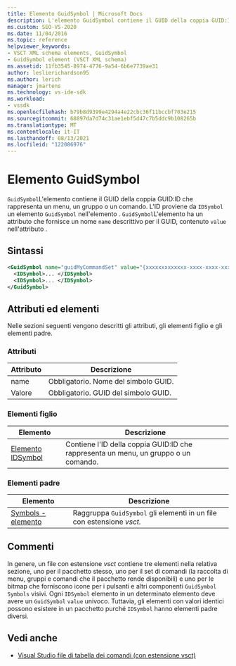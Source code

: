 ```yaml
---
title: Elemento GuidSymbol | Microsoft Docs
description: L'elemento GuidSymbol contiene il GUID della coppia GUID:ID che rappresenta un menu, un gruppo o un comando.
ms.custom: SEO-VS-2020
ms.date: 11/04/2016
ms.topic: reference
helpviewer_keywords:
- VSCT XML schema elements, GuidSymbol
- GuidSymbol element (VSCT XML schema)
ms.assetid: 11fb3545-8974-4776-9a54-6b6e7739ae31
author: leslierichardson95
ms.author: lerich
manager: jmartens
ms.technology: vs-ide-sdk
ms.workload:
- vssdk
ms.openlocfilehash: b79b8d9399e4294a4e22cbc36f11bccbf703e215
ms.sourcegitcommit: 68897da7d74c31ae1ebf5d47c7b5ddc9b108265b
ms.translationtype: MT
ms.contentlocale: it-IT
ms.lasthandoff: 08/13/2021
ms.locfileid: "122086976"
---
```

# <a name="guidsymbol-element"></a>Elemento GuidSymbol
`GuidSymbol`L'elemento contiene il GUID della coppia GUID:ID che rappresenta un menu, un gruppo o un comando. L'ID proviene da `IDSymbol` un elemento `GuidSymbol` nell'elemento . `GuidSymbol`L'elemento ha un attributo che fornisce un nome `name` descrittivo per il GUID, contenuto `value` nell'attributo .

## <a name="syntax"></a>Sintassi

```xml
<GuidSymbol name="guidMyCommandSet" value="{xxxxxxxxxxxxx-xxxx-xxxx-xxxxxxxxxxxx}">
  <IDSymbol>... </IDSymbol>
  <IDSymbol>... </IDSymbol>
</GuidSymbol>
```

## <a name="attributes-and-elements"></a>Attributi ed elementi
 Nelle sezioni seguenti vengono descritti gli attributi, gli elementi figlio e gli elementi padre.

### <a name="attributes"></a>Attributi

|Attributo|Descrizione|
|---------------|-----------------|
|name|Obbligatorio. Nome del simbolo GUID.|
|Valore|Obbligatorio. GUID del simbolo GUID.|

### <a name="child-elements"></a>Elementi figlio

|Elemento|Descrizione|
|-------------|-----------------|
|[Elemento IDSymbol](../extensibility/idsymbol-element.md)|Contiene l'ID della coppia GUID:ID che rappresenta un menu, un gruppo o un comando.|

### <a name="parent-elements"></a>Elementi padre

|Elemento|Descrizione|
|-------------|-----------------|
|[Symbols - elemento](../extensibility/symbols-element.md)|Raggruppa `GuidSymbol` gli elementi in un file con estensione *vsct.*|

## <a name="remarks"></a>Commenti
 In genere, un file con estensione *vsct* contiene tre elementi nella relativa sezione, uno per il pacchetto stesso, uno per il set di comandi (la raccolta di menu, gruppi e comandi che il pacchetto rende disponibili) e uno per le bitmap che forniscono icone per i pulsanti e altri componenti `GuidSymbol` `Symbols` visivi. Ogni `IDSymbol` elemento in un determinato elemento deve avere un `GuidSymbol` `value` univoco. Tuttavia, gli elementi con valori identici possono esistere in un pacchetto purché `IDSymbol` hanno elementi padre diversi.

## <a name="see-also"></a>Vedi anche
- [Visual Studio file di tabella dei comandi (con estensione vsct)](../extensibility/internals/visual-studio-command-table-dot-vsct-files.md)
